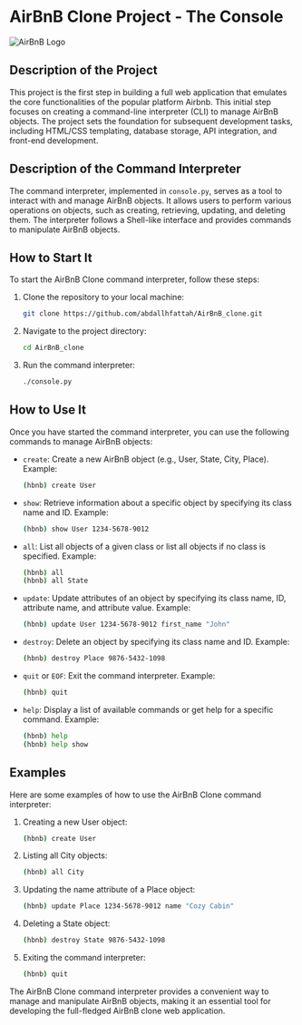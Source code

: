 # AirBnB Clone Project - The Console

![AirBnB Logo](https://upload.wikimedia.org/wikipedia/commons/thumb/6/69/Airbnb_Logo_B%C3%A9lo.svg/1280px-Airbnb_Logo_B%C3%A9lo.svg.png)

## Description of the Project

This project is the first step in building a full web application that emulates the core functionalities of the popular platform Airbnb. This initial step focuses on creating a command-line interpreter (CLI) to manage AirBnB objects. The project sets the foundation for subsequent development tasks, including HTML/CSS templating, database storage, API integration, and front-end development.

## Description of the Command Interpreter

The command interpreter, implemented in `console.py`, serves as a tool to interact with and manage AirBnB objects. It allows users to perform various operations on objects, such as creating, retrieving, updating, and deleting them. The interpreter follows a Shell-like interface and provides commands to manipulate AirBnB objects.

## How to Start It

To start the AirBnB Clone command interpreter, follow these steps:

1. Clone the repository to your local machine:

   ```bash
   git clone https://github.com/abdallhfattah/AirBnB_clone.git
   ```

2. Navigate to the project directory:

   ```bash
   cd AirBnB_clone
   ```

3. Run the command interpreter:

   ```bash
   ./console.py
   ```

## How to Use It

Once you have started the command interpreter, you can use the following commands to manage AirBnB objects:

- `create`: Create a new AirBnB object (e.g., User, State, City, Place).
  Example:

  ```bash
  (hbnb) create User
  ```

- `show`: Retrieve information about a specific object by specifying its class name and ID.
  Example:

  ```bash
  (hbnb) show User 1234-5678-9012
  ```

- `all`: List all objects of a given class or list all objects if no class is specified.
  Example:

  ```bash
  (hbnb) all
  (hbnb) all State
  ```

- `update`: Update attributes of an object by specifying its class name, ID, attribute name, and attribute value.
  Example:

  ```bash
  (hbnb) update User 1234-5678-9012 first_name "John"
  ```

- `destroy`: Delete an object by specifying its class name and ID.
  Example:

  ```bash
  (hbnb) destroy Place 9876-5432-1098
  ```

- `quit` or `EOF`: Exit the command interpreter.
  Example:

  ```bash
  (hbnb) quit
  ```

- `help`: Display a list of available commands or get help for a specific command.
  Example:
  ```bash
  (hbnb) help
  (hbnb) help show
  ```

## Examples

Here are some examples of how to use the AirBnB Clone command interpreter:

1. Creating a new User object:

   ```bash
   (hbnb) create User
   ```

2. Listing all City objects:

   ```bash
   (hbnb) all City
   ```

3. Updating the name attribute of a Place object:

   ```bash
   (hbnb) update Place 1234-5678-9012 name "Cozy Cabin"
   ```

4. Deleting a State object:

   ```bash
   (hbnb) destroy State 9876-5432-1098
   ```

5. Exiting the command interpreter:
   ```bash
   (hbnb) quit
   ```

The AirBnB Clone command interpreter provides a convenient way to manage and manipulate AirBnB objects, making it an essential tool for developing the full-fledged AirBnB clone web application.
